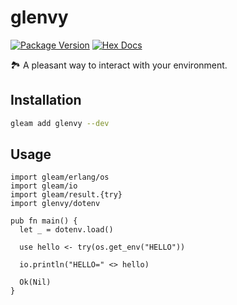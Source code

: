 # glenvy

[![Package Version](https://img.shields.io/hexpm/v/glenvy)](https://hex.pm/packages/glenvy)
[![Hex Docs](https://img.shields.io/badge/hex-docs-ffaff3)](https://hexdocs.pm/glenvy/)

🏞️ A pleasant way to interact with your environment.

## Installation

```sh
gleam add glenvy --dev
```

## Usage

```gleam
import gleam/erlang/os
import gleam/io
import gleam/result.{try}
import glenvy/dotenv

pub fn main() {
  let _ = dotenv.load()

  use hello <- try(os.get_env("HELLO"))

  io.println("HELLO=" <> hello)

  Ok(Nil)
}
```
